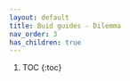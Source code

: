 ```yaml
---
layout: default
title: Buid guides - Dilemma
nav_order: 3
has_children: true
---
```


1. TOC
{:toc}
